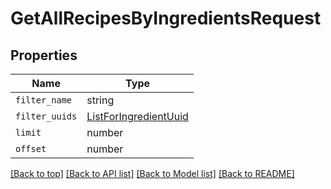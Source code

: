 
# GetAllRecipesByIngredientsRequest


## Properties

Name | Type
------------ | -------------
`filter_name` | string
`filter_uuids` | [ListForIngredientUuid](ListForIngredientUuid.md)
`limit` | number
`offset` | number


[[Back to top]](#) [[Back to API list]](../README.md#api-endpoints) [[Back to Model list]](../README.md#models) [[Back to README]](../README.md)


